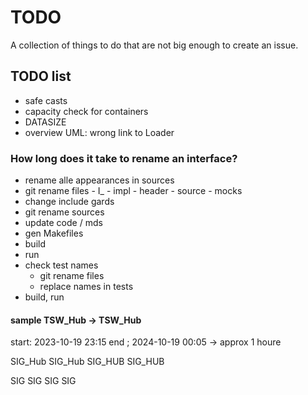 # TODO

A collection of things to do that are not big enough to create an issue.

## TODO list

-   safe casts
-   capacity check for containers
-   DATASIZE
-   overview UML: wrong link to Loader

### How long does it take to rename an interface?
-   rename alle appearances in sources
-   git rename files
        -   I_
        -   impl
            -   header
            -   source
        -   mocks
-   change include gards        
-   git rename sources
-   update code / mds
-   gen Makefiles
-   build
-   run
-   check test names
    -   git rename files
    -   replace names in tests
-   build, run

#### sample TSW_Hub -> TSW_Hub
start: 2023-10-19 23:15
end  ; 2024-10-19 00:05
-> approx 1 houre

SIG_Hub SIG_Hub
SIG_HUB SIG_HUB

SIG SIG
SIG SIG
